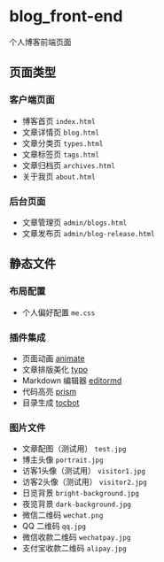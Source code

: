 # blog_front-end
个人博客前端页面


## 页面类型

### 客户端页面
- 博客首页 `index.html`
- 文章详情页 `blog.html`
- 文章分类页 `types.html`
- 文章标签页 `tags.html`
- 文章归档页 `archives.html`
- 关于我页 `about.html`

### 后台页面
- 文章管理页 `admin/blogs.html`
- 文章发布页 `admin/blog-release.html`


## 静态文件

### 布局配置
- 个人偏好配置 `me.css`

### 插件集成
- 页面动画 [animate](https://animate.style/)
- 文章排版美化 [typo](https://github.com/sofish/typo.css)
- Markdown 编辑器 [editormd](https://github.com/pandao/editor.md)
- 代码高亮 [prism](https://prismjs.com/)
- 目录生成 [tocbot](https://github.com/tscanlin/tocbot)

### 图片文件
- 文章配图（测试用） `test.jpg`
- 博主头像 `portrait.jpg`
- 访客1头像（测试用） `visitor1.jpg`
- 访客2头像（测试用） `visitor2.jpg`
- 日览背景 `bright-background.jpg`
- 夜览背景 `dark-background.jpg`
- 微信二维码 `wechat.png`
- QQ 二维码 `qq.jpg`
- 微信收款二维码 `wechatpay.jpg`
- 支付宝收款二维码 `alipay.jpg`

